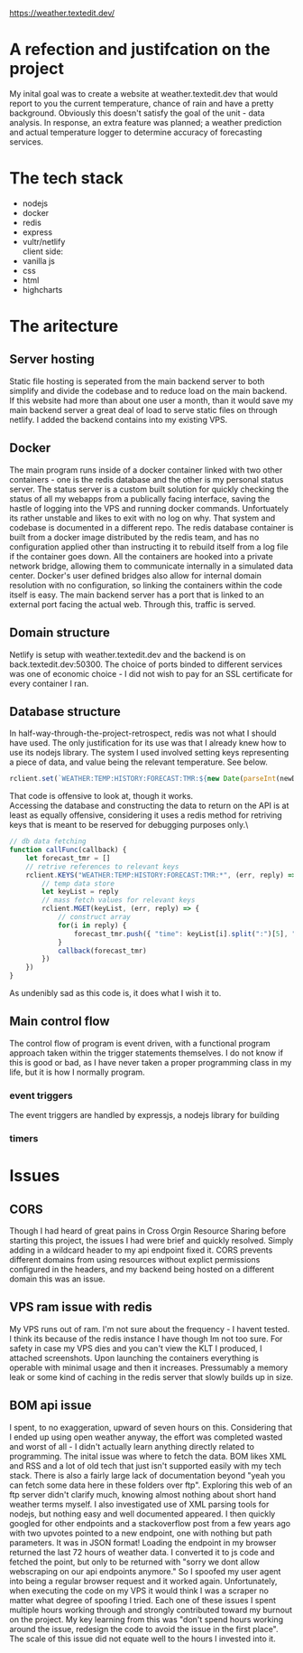 
https://weather.textedit.dev/

# A refection and justifcation on the project

My inital goal was to create a website at weather.textedit.dev that would report to you the current temperature, chance of rain and have a pretty background. Obviously this doesn't satisfy the goal of the unit - data analysis. In response, an extra feature was planned; a weather prediction and actual temperature logger to determine accuracy of forecasting services. 

# The tech stack
- nodejs
- docker
- redis
- express
- vultr/netlify\
client side:
- vanilla js
- css
- html
- highcharts

# The aritecture

## Server hosting
Static file hosting is seperated from the main backend server to both simplify and divide the codebase and to reduce load on the main backend. If this website had more than about one user a month, than it would save my main backend server a great deal of load to serve static files on through netlify. I added the backend contains into my existing VPS.

## Docker
The main program runs inside of a docker container linked with two other containers - one is the redis database and the other is my personal status server. The status server is a custom built solution for quickly checking the status of all my webapps from a publically facing interface, saving the hastle of logging into the VPS and running docker commands. Unfortuately its rather unstable and likes to exit with no log on why. That system and codebase is documented in a different repo. The redis database container is built from a docker image distributed by the redis team, and has no configuration applied other than instructing it to rebuild itself from a log file if the container goes down. All the containers are hooked into a private network bridge, allowing them to communicate internally in a simulated data center. Docker's user defined bridges also allow for internal domain resolution with no configuration, so linking the containers within the code itself is easy. The main backend server has a port that is linked to an external port facing the actual web. Through this, traffic is served. 

## Domain structure
Netlify is setup with weather.textedit.dev and the backend is on back.textedit.dev:50300. The choice of ports binded to different services was one of economic choice - I did not wish to pay for an SSL certificate for every container I ran.

## Database structure
In half-way-through-the-project-retrospect, redis was not what I should have used. The only justification for its use was that I already knew how to use its nodejs library. The system I used involved setting keys representing a piece of data, and value being the relevant temperature. See below.
```js
rclient.set(`WEATHER:TEMP:HISTORY:FORECAST:TMR:${new Date(parseInt(newData.temp.forecastHistory.tomorrow.date*1000)).toISOString().split("T")[0]}`, `${newData.temp.forecastHistory.tomorrow.temp.max}`)
```
That code is offensive to look at, though it works.\
Accessing the database and constructing the data to return on the API is at least as equally offensive, considering it uses a redis method for retriving keys that is meant to be reserved for debugging purposes only.\
```js
// db data fetching
function callFunc(callback) {
	let forecast_tmr = []
	// retrive references to relevant keys
	rclient.KEYS("WEATHER:TEMP:HISTORY:FORECAST:TMR:*", (err, reply) => {
		// temp data store
		let keyList = reply
		// mass fetch values for relevant keys
		rclient.MGET(keyList, (err, reply) => {
			// construct array
			for(i in reply) {
				forecast_tmr.push({ "time": keyList[i].split(":")[5], "value": reply[i]})
			}
			callback(forecast_tmr)
		})
	})
}
```
As undenibly sad as this code is, it does what I wish it to.

## Main control flow
The control flow of program is event driven, with a functional program approach taken within the trigger statements themselves. I do not know if this is good or bad, as I have never taken a proper programming class in my life, but it is how I normally program.
### event triggers
The event triggers are handled by expressjs, a nodejs library for building 
### timers

# Issues
## CORS
Though I had heard of great pains in Cross Orgin Resource Sharing before starting this project, the issues I had were brief and quickly resolved. Simply adding in a wildcard header to my api endpoint fixed it. CORS prevents different domains from using resources without explict permissions configured in the headers, and my backend being hosted on a different domain this was an issue.

## VPS ram issue with redis
My VPS runs out of ram. I'm not sure about the frequency - I havent tested. I think its because of the redis instance I have though Im not too sure. For safety in case my VPS dies and you can't view the KLT I produced, I attached screenshots. Upon launching the containers everything is operable with minimal usage and then it increases. Pressumably a memory leak or some kind of caching in the redis server that slowly builds up in size. 

## BOM api issue
I spent, to no exaggeration, upward of seven hours on this. Considering that I ended up using open weather anyway, the effort was completed wasted and worst of all - I didn't actually learn anything directly related to programming. The inital issue was where to fetch the data. BOM likes XML and RSS and a lot of old tech that just isn't supported easily with my tech stack. There is also a fairly large lack of documentation beyond "yeah you can fetch some data here in these folders over ftp". Exploring this web of an ftp server didn't clarify much, knowing almost nothing about short hand weather terms myself. I also investigated use of XML parsing tools for nodejs, but nothing easy and well documented appeared. I then quickly googled for other endpoints and a stackoverflow post from a few years ago with two upvotes pointed to a new endpoint, one with nothing but path parameters. It was in JSON format! Loading the endpoint in my browser returned the last 72 hours of weather data. I converted it to js code and fetched the point, but only to be returned with "sorry we dont allow webscraping on our api endpoints anymore." So I spoofed my user agent into being a regular browser request and it worked again. Unfortunately, when executing the code on my VPS it would think I was a scraper no matter what degree of spoofing I tried. Each one of these issues I spent multiple hours working through and strongly contributed toward my burnout on the project. My key learning from this was "don't spend hours working around the issue, redesign the code to avoid the issue in the first place". The scale of this issue did not equate well to the hours I invested into it.

